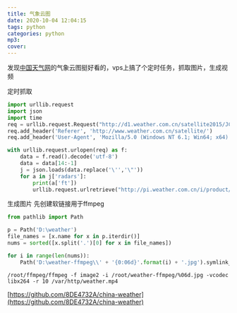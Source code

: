 ```yaml
---
title: 气象云图
date: 2020-10-04 12:04:15
tags: python
categories: python
mp3:
cover:
---
```

发现[中国天气网](http://www.weather.com.cn/satellite/)的气象云图挺好看的，vps上搞了个定时任务，抓取图片，生成视频

定时抓取
```python
import urllib.request
import json
import time
req = urllib.request.Request("http://d1.weather.com.cn/satellite2015/JC_YT_DL_WXZXCSYT_4A.html?jsoncallback=readSatellite&callback=jQuery18208455971171376718_" + str(round(time.time() * 1000)) + "&_=" + str(round(time.time() * 1000)))
req.add_header('Referer', 'http://www.weather.com.cn/satellite/')
req.add_header('User-Agent', 'Mozilla/5.0 (Windows NT 6.1; Win64; x64) AppleWebKit/537.36 (KHTML, like Gecko) Chrome/72.0.3626.109 Safari/537.36')

with urllib.request.urlopen(req) as f:
    data = f.read().decode('utf-8')
    data = data[14:-1]
    j = json.loads(data.replace('\'','\"'))
    for a in j['radars']:
        print(a['ft'])
        urllib.request.urlretrieve("http://pi.weather.com.cn/i/product/pic/l/sevp_nsmc_" + a['fn'] + "_lno_py_" + a['ft'] + ".jpg", "D://weather/" + a['ft'] + ".jpg")
```

生成图片
先创建软链接用于ffmpeg
```python
from pathlib import Path

p = Path('D:\weather')
file_names = [x.name for x in p.iterdir()]
nums = sorted([x.split('.')[0] for x in file_names])

for i in range(len(nums)):
    Path('D:\weather-ffmpeg\\' + '{0:06d}'.format(i) + '.jpg').symlink_to('D:\weather\\' + nums[i] + '.jpg')
```

```shell
/root/ffmpeg/ffmpeg -f image2 -i /root/weather-ffmpeg/%06d.jpg -vcodec libx264 -r 10 /var/http/weather.mp4
```


[https://github.com/8DE4732A/china-weather](https://github.com/8DE4732A/china-weather)